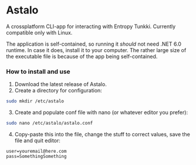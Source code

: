 # Astalo

A crossplatform CLI-app for interacting with Entropy Tunkki. Currently compatible only with Linux.

The application is self-contained, so running it *should* not need .NET 6.0 runtime. In case it does, install it to your computer. The rather large size of the executable file is because of the app being self-contained.

### How to install and use
1. Download the latest release of Astalo.
2. Create a directory for configuration:
```bash
sudo mkdir /etc/astalo
```
3. Create and populate conf file with nano (or whatever editor you prefer):
```bash
sudo nano /etc/astalo/astalo.conf
```
4. Copy-paste this into the file, change the stuff to correct values, save the file and quit editor:
```
user=youremail@here.com
pass=SomethingSomething
```